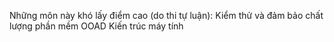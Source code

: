 Những môn này khó lấy điểm cao (do thi tự luận):
Kiểm thử và đảm bảo chất lượng phần mềm
OOAD
Kiến trúc máy tính
